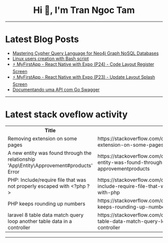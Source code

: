 <h1 align="center">Hi 👋, I'm Tran Ngoc Tam</h1>

---

# Latest Blog Posts 
<!-- BLOG-POST-LIST:START -->
- [Mastering Cypher Query Language for Neo4j Graph NoSQL Databases](https://dev.to/stormsidali2001/mastering-cypher-query-language-for-neo4j-graph-nosql-databases-f00)
- [Linux users creation with Bash script](https://dev.to/adesokan_israel_109436759/linux-users-creation-with-bash-script-4733)
- [⚡ MyFirstApp - React Native with Expo &lpar;P24&rpar; - Code Layout Register Screen](https://dev.to/skipperhoa/myfirstapp-react-native-with-expo-p24-code-layout-register-screen-2iid)
- [⚡ MyFirstApp - React Native with Expo &lpar;P23&rpar; - Update Layout Splash Screen](https://dev.to/skipperhoa/myfirstapp-react-native-with-expo-p23-update-layout-splash-screen-1hc6)
- [Documentando uma API com Go Swagger](https://dev.to/marialuizaleitao/documentando-uma-api-com-go-swagger-587)
<!-- BLOG-POST-LIST:END -->

---

# Latest stack oveflow activity
<table>
  <tr><th>Title</th><th>Link</th></tr>
  <!-- STACKOVERFLOW:START --><tr><td>Removing extension on some pages</td><td>https://stackoverflow.com/questions/78708209/removing-extension-on-some-pages</td></tr><tr><td>A new entity was found through the relationship &#39;App\Entity\Approvement#products&#39; Error</td><td>https://stackoverflow.com/questions/78708114/a-new-entity-was-found-through-the-relationship-app-entity-approvementproducts</td></tr><tr><td>PHP: Include/require file that was not properly escaped with &lt;?php ?&gt;</td><td>https://stackoverflow.com/questions/78708021/php-include-require-file-that-was-not-properly-escaped-with-php</td></tr><tr><td>PHP keeps rounding up numbers</td><td>https://stackoverflow.com/questions/78707890/php-keeps-rounding-up-numbers</td></tr><tr><td>laravel 8 table data match query loop another table data in a controller</td><td>https://stackoverflow.com/questions/78707747/laravel-8-table-data-match-query-loop-another-table-data-in-a-controller</td></tr><!-- STACKOVERFLOW:END -->
</table>

---


